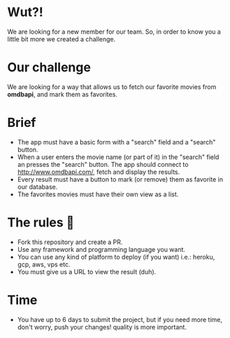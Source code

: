 # Wut?!

We are looking for a new member for our team. So, in order to know you a little bit more we created a challenge.

# Our challenge

We are looking for a way that allows us to fetch our favorite movies from **omdbapi**, and mark them as favorites.

# Brief

- The app must have a basic form with a "search" field and a "search" button.
- When a user enters the movie name (or part of it) in the "search" field an presses the "search" button. The app should connect to http://www.omdbapi.com/, fetch and display the results.
- Every result must have a button to mark (or remove) them as favorite in our database.
- The favorites movies must have their own view as a list.

# The rules 👀

- Fork this repository and create a PR.
- Use any framework and programming language you want.
- You can use any kind of platform to deploy (if you want) i.e.: heroku, gcp, aws, vps etc.
- You must give us a URL to view the result (duh).

# Time

- You have up to 6 days to submit the project, but if you need more time, don't worry, push your changes! quality is more important.
